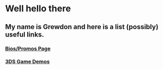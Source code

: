 # Well hello there
## My name is Grewdon and here is a list (possibly) useful links.
### [Bios/Promos Page](https://grewdongaming21.github.io/GrewdonGaming21/)
### [3DS Game Demos](https://grewdongaming21.github.io/3DS-Game-Demos/)
